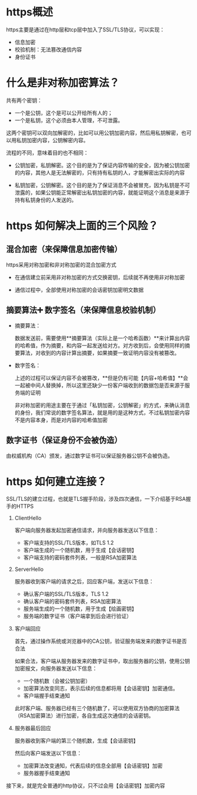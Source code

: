 # https概述
https主要是通过在http层和tcp层中加入了SSL/TLS协议，可以实现：
  - 信息加密
  - 校验机制：无法篡改通信内容
  - 身份证书
  
# 什么是非对称加密算法？

共有两个密钥：

  - 一个是公钥，这个是可以公开给所有人的；
  - 一个是私钥，这个必须由本人管理，不可泄露。
  
这两个密钥可以双向加解密的，比如可以用公钥加密内容，然后用私钥解密，也可以用私钥加密内容，公钥解密内容。

流程的不同，意味着目的也不相同：

  - 公钥加密，私钥解密。这个目的是为了保证内容传输的安全，因为被公钥加密的内容，其他人是无法解密的，只有持有私钥的人，才能解密出实际的内容
  
  - 私钥加密，公钥解密。这个目的是为了保证消息不会被冒充，因为私钥是不可泄露的，如果公钥能正常解密出私钥加密的内容，就能证明这个消息是来源于持有私钥身份的人发送的。
  
# https 如何解决上面的三个风险？

## 混合加密（来保障信息加密传输）

  https采用对称加密和非对称加密的混合加密方式

  - 在通信建立前采用非对称加密的方式交换密钥，后续就不再使用非对称加密
  
  - 通信过程中，全部使用对称加密的会话密钥加密明文数据

## 摘要算法➕ 数字签名（来保障信息校验机制）

  - 摘要算法：
  
    数据发送前，需要使用**摘要算法（实际上是一个哈希函数）**来计算出内容的哈希值，作为摘要，和内容一起发送给对方。对方收到后，会使用同样的摘要算法，对收到的内容计算出摘要，如果摘要一致证明内容没有被篡改。
  
  - 数字签名：
    
    上述的过程可以保证内容不会被篡改，**但是仍有可能【内容+哈希值】**会一起被中间人替换掉，所以这里还缺少一份客户端收到的数据包是否来源于服务端的证明

    非对称加密的用途主要在于通过「私钥加密，公钥解密」的方式，来确认消息的身份，我们常说的数字签名算法，就是用的是这种方式，不过私钥加密内容不是内容本身，而是对内容的哈希值加密

## 数字证书（保证身份不会被伪造）

  由权威机构（CA）颁发，通过数字证书可以保证服务器公钥不会被伪造。

# https 如何建立连接？

SSL/TLS的建立过程，也就是TLS握手阶段，涉及四次通信，一下介绍基于RSA握手的HTTPS

  1. ClientHello 
   
     客户端向服务器发起加密通信请求，并向服务器发送以下信息：

       - 客户端支持的SSL/TLS版本，如TLS 1.2
       - 客户端生成的一个随机数，用于生成【会话密钥】
       - 客户端支持的密码套件列表，一般是RSA加密算法
  
  2. ServerHello
   
     服务器收到客户端的请求之后，回应客户端，发送以下信息：

       - 确认客户端的SSL/TLS版本，TLS 1.2
       - 确认客户端的密码套件列表，RSA加密算法
       - 服务端生成的一个随机数，用于生成【绘画密钥】
       - 服务端的数字证书（客户端拿到后会进行验证）

  3. 客户端回应
   
     首先，通过操作系统或浏览器中的CA公钥，验证服务端发来的数字证书是否合法

     如果合法，客户端从服务器发来的数字证书中，取出服务器的公钥，使用公钥加密报文，向服务器发送以下信息：

       - 一个随机数（会被公钥加密）
       - 加密算法改变同志，表示后续的信息都将用【会话密钥】加密通信。
       - 客户端握手结束通知
    
     此时客户端、服务器已经有三个随机数了，可以使用双方协商的加密算法（RSA加密算法）进行加密，各自生成这次通信的会话密钥。

  4. 服务器最后回应

     服务器收到客户端的第三个随机数，生成【会话密钥】

     然后向客户端发送以下信息：

       - 加密算法改变通知，代表后续的信息全部用【会话密钥】加密
       - 服务器握手结束通知

接下来，就是完全普通的http协议，只不过会用【会话密钥】加密内容
